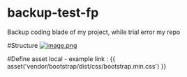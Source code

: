 # backup-test-fp
Backup coding blade of my project, while trial error my repo

#Structure 
[![image.png](https://i.postimg.cc/MHJQ0hr3/image.png)](https://postimg.cc/WFSzTfV0)

#Define asset local - example
 link : {{ asset('vendor/bootstrap/dist/css/bootstrap.min.css') }}
